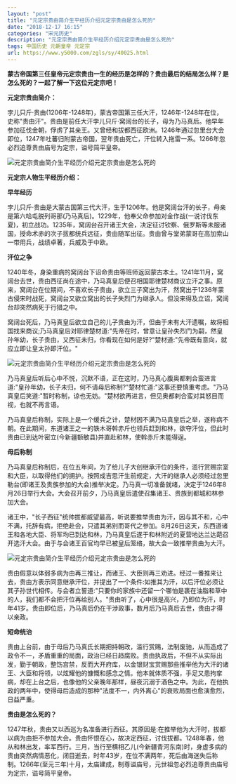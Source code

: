 ```yaml
---
layout: "post"
title: "元定宗贵由简介生平经历介绍元定宗贵由是怎么死的"
date: "2018-12-17 16:15"
categories: "宋元历史"
description: "元定宗贵由简介生平经历介绍元定宗贵由是怎么死的"
tags: 中国历史 元朝皇帝 元定宗
url: https://www.y5000.com/zgls/sy/40025.html
---
```






**蒙古帝国第三任皇帝元定宗贵由一生的经历是怎样的？贵由最后的结局怎么样？是怎么死的？一起了解一下这位元定宗吧！**

 **元定宗贵由简介：**

孛儿只斤·贵由(1206年-1248年)，蒙古帝国第三任大汗，1246年-1248年在位，史称"贵由汗"。贵由是前任大汗孛儿只斤·窝阔台的长子，母为乃马真后。他早年参加征伐金朝，俘虏了其亲王。又曾经和拔都西征欧洲。1246年通过忽里台大会即位，1247年吐蕃归附蒙古帝国，翌年贵由死亡，汗位转入拖雷一系。1266年忽必烈追尊贵由庙号为定宗，谥号简平皇帝。

![元定宗贵由简介生平经历介绍元定宗贵由是怎么死的](https://img.y5000.com/uploads/allimg/190112/5a2606cc9e12cbc76b2168dcc1c4cd0c.jpg)

 **元定宗人物生平经历介绍：**

 **早年经历**

孛儿只斤·贵由是大蒙古国第三代大汗，生于1206年。他是窝阔台汗的长子，母亲是第六哈屯脱列哥那(乃马真后)。1229年，他奉父命参加对金作战(一说讨伐东夏)，初立战功。1235年，窝阔台召开诸王大会，决定征讨钦察、俄罗斯等未服诸国，授命术赤的次子拔都统兵远征，贵由随军出征。贵由曾与堂弟蒙哥在高加索山一带用兵，战绩卓著，兵威及于中欧。

 **汗位之争**

1240年冬，身染重病的窝阔台下诏命贵由等班师返回蒙古本土。1241年11月，窝阔台去世，贵由西征尚在途中，乃马真皇后便召相国耶律楚材商议立汗之事。原来，窝阔台在位期间，不喜欢长子贵由，欲立三子窝出为汗，然窝出于1236年蒙古侵宋时战死，窝阔台又欲立窝出的长子失烈门为继承人。但没来得及立诏，窝阔台却突然病死于行猎之中。

窝阔台死后，乃马真皇后欲立自己的儿子贵由为汗，但由于未有大汗遗嘱，故将相国找来商议;乃马真皇后对耶律楚材道:"先帝在时，曾意让皇孙失烈门为嗣，然皇孙年幼，长子贵由，又西征未归，你看现在如何是好?"楚材道:"先帝既有意向，就应立即让皇太孙即汗位。"

![元定宗贵由简介生平经历介绍元定宗贵由是怎么死的](https://img.y5000.com/uploads/allimg/190112/25257a7083fea78661788838b98db3bf.jpg)

乃马真皇后听后心中不悦，沉默不语，正在这时，乃马真心腹奥都剌合蛮进言道:"皇孙年幼，长子未归，何不请母后称制?"楚材忙道:"这事还要慎重考虑。"乃马真皇后笑道:"暂时称制，谅也无妨。"楚材欲再进言，但见奥都剌合蛮对其怒目而视，也就不再言语。

乃马真皇后称制，实际上是一个缓兵之计，楚材因不满乃马真皇后之举，遂称病不朝。在此期间，东道诸王之一的铁木哥斡赤斤也领兵赶到和林，欲夺汗位，但此时贵由已到达叶密立(今新疆额敏县)并直赴和林，使斡赤斤未能得逞。

 **母后称制**

乃马真皇后称制后，在位五年间，为了给儿子大创继承汗位的条件，滥行赏赐宗室和大臣，以取得他们的拥护。按照成吉思汗生前规定，大汗的继承人必须经过忽里勒台(即诸王及贵族参加的大会)推举决定。乃马真一切准备就绪，决定于1246年8月26日举行大会。大会召开前夕，乃马真皇后遣使召集诸王、贵族到都城和林参加大会。

诸王中，"长子西征"统帅拔都威望最高，听说要推举贵由为汗，因与其不和，心中不满，托辞有病，拒绝赴会，只遣其弟别而哥代之参加。8月26日这天，东西道诸王和各地大臣、将军均已到达和林，乃马真皇后遂于和林附近的夏营地达兰达葩召开选汗大会。由于与会诸王百官均早已被皇后笼络，故大会一致推举贵由为大汗。

![元定宗贵由简介生平经历介绍元定宗贵由是怎么死的](https://img.y5000.com/uploads/allimg/190112/5424e17b549b394d013126a6c0d91498.jpg)

贵由假意以体弱多病为由再三推让，而诸王、大臣则再三劝进。经过一番推来让去，贵由方表示同意继承汗位，并提出了一个条件:如推其为汗，以后汗位必须让其子孙世代相传。与会者立誓道:"只要你的家族中还留一个哪怕是裹在油脂和草中的人，我们都不会把汗位再给别人。"贵由听了，心中很是高兴，乃即位为汗，时年41岁。贵由即位后，乃马真后仍在干涉政事，数月后乃马真后去世，贵由才得以亲政。

 **短命统治**

贵由上台前，由于母后乃马真氏长期把持朝政，滥行赏赐，法制废驰，从而造成了政令不一，矛盾重重的局面，政治已经日趋腐败。贵由执政后，不但不从实际出发，勤于朝政，整饬宫禁，反而大开府库，以金银财宝赏赐那些推举他为大汗的诸王、大臣和将领，以炫耀他的慷慨和感念之情。他本就体质不强，手足又患拘挛病，却在上台之后，也像他的父亲晚年那样，昼夜沉溺于酒色之中。为此，在他执政的两年中，使得母后造成的那种"法度不一，内外离心"的衰败局面也愈演愈烈，日益严重。

 **贵由是怎么死的？**

1247年秋，贵由又以西巡为名准备进行西征。其原因是:在推举他为大汗时，拔都以病为由拒不参加大会。贵由怀恨在心，故决定西征，讨伐拔都。1248年春，他从和林出发，率军西行。三月，当行至横相乙儿(今新疆青河东南)时，身虚多病的贵由突然病情恶化，闭目逝去，时年43岁，在位不满两年，死后由海迷失后称制。1266年(至元三年)十月，太庙建成，制尊谥庙号，元世祖忽必烈追尊贵由庙号为定宗，谥号简平皇帝。

